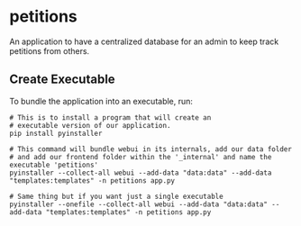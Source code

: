 # petitions
An application to have a centralized database for an admin to keep track petitions from others.


## Create Executable
To bundle the application into an executable, run:
```shell
# This is to install a program that will create an 
# executable version of our application.
pip install pyinstaller

# This command will bundle webui in its internals, add our data folder
# and add our frontend folder within the '_internal' and name the executable 'petitions'
pyinstaller --collect-all webui --add-data "data:data" --add-data "templates:templates" -n petitions app.py

# Same thing but if you want just a single executable
pyinstaller --onefile --collect-all webui --add-data "data:data" --add-data "templates:templates" -n petitions app.py
```
